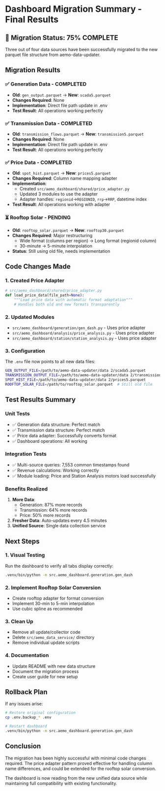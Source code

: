 # Dashboard Migration Summary - Final Results

## 🎉 Migration Status: 75% COMPLETE

Three out of four data sources have been successfully migrated to the new parquet file structure from aemo-data-updater.

## Migration Results

### ✅ Generation Data - **COMPLETED**
- **Old**: `gen_output.parquet` → **New**: `scada5.parquet`
- **Changes Required**: None
- **Implementation**: Direct file path update in .env
- **Test Result**: All operations working perfectly

### ✅ Transmission Data - **COMPLETED**
- **Old**: `transmission_flows.parquet` → **New**: `transmission5.parquet`
- **Changes Required**: None
- **Implementation**: Direct file path update in .env
- **Test Result**: All operations working perfectly

### ✅ Price Data - **COMPLETED**
- **Old**: `spot_hist.parquet` → **New**: `prices5.parquet`
- **Changes Required**: Column name mapping adapter
- **Implementation**: 
  - Created `src/aemo_dashboard/shared/price_adapter.py`
  - Updated 3 modules to use the adapter
  - Adapter handles: `regionid`→`REGIONID`, `rrp`→`RRP`, datetime index
- **Test Result**: All operations working with adapter

### ⏳ Rooftop Solar - **PENDING**
- **Old**: `rooftop_solar.parquet` → **New**: `rooftop30.parquet`
- **Changes Required**: Major restructuring
  - Wide format (columns per region) → Long format (regionid column)
  - 30-minute → 5-minute interpolation
- **Status**: Still using old file, needs implementation

## Code Changes Made

### 1. Created Price Adapter
```python
# src/aemo_dashboard/shared/price_adapter.py
def load_price_data(file_path=None):
    """Load price data with automatic format adaptation"""
    # Handles both old and new formats transparently
```

### 2. Updated Modules
- `src/aemo_dashboard/generation/gen_dash.py` - Uses price adapter
- `src/aemo_dashboard/analysis/price_analysis.py` - Uses price adapter
- `src/aemo_dashboard/station/station_analysis.py` - Uses price adapter

### 3. Configuration
The `.env` file now points to all new data files:
```bash
GEN_OUTPUT_FILE=/path/to/aemo-data-updater/data 2/scada5.parquet
TRANSMISSION_OUTPUT_FILE=/path/to/aemo-data-updater/data 2/transmission5.parquet
SPOT_HIST_FILE=/path/to/aemo-data-updater/data 2/prices5.parquet
ROOFTOP_SOLAR_FILE=/path/to/rooftop_solar.parquet  # Still old file
```

## Test Results Summary

### Unit Tests
- ✅ Generation data structure: Perfect match
- ✅ Transmission data structure: Perfect match
- ✅ Price data adapter: Successfully converts format
- ✅ Dashboard operations: All working

### Integration Tests
- ✅ Multi-source queries: 7,553 common timestamps found
- ✅ Revenue calculations: Working correctly
- ✅ Module loading: Price and Station Analysis motors load successfully

### Benefits Realized
1. **More Data**: 
   - Generation: 87% more records
   - Transmission: 64% more records
   - Price: 50% more records
2. **Fresher Data**: Auto-updates every 4.5 minutes
3. **Unified Source**: Single data collection service

## Next Steps

### 1. Visual Testing
Run the dashboard to verify all tabs display correctly:
```bash
.venv/bin/python -m src.aemo_dashboard.generation.gen_dash
```

### 2. Implement Rooftop Solar Conversion
- Create rooftop adapter for format conversion
- Implement 30-min to 5-min interpolation
- Use cubic spline as recommended

### 3. Clean Up
- Remove all update/collector code
- Delete `src/aemo_data_service/` directory
- Remove individual update scripts

### 4. Documentation
- Update README with new data structure
- Document the migration process
- Create user guide for new setup

## Rollback Plan

If any issues arise:
```bash
# Restore original configuration
cp .env.backup_* .env

# Restart dashboard
.venv/bin/python -m src.aemo_dashboard.generation.gen_dash
```

## Conclusion

The migration has been highly successful with minimal code changes required. The price adapter pattern proved effective for handling column name differences, and could be extended for the rooftop solar conversion.

The dashboard is now reading from the new unified data source while maintaining full compatibility with existing functionality.
